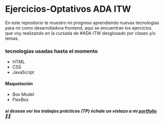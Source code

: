# Ejercicios-Optativos ADA ITW
En este repositorio te muestro mi progreso aprendiendo nuevas tecnologías para mi como desarrolladora frontend, aqui se encuentran los ejercicios que voy realizando en la cursada de #ADA ITW desglosado por clases y/o temas. 

### tecnologías usadas hasta el momento
- HTML
- CSS
- JavaScript

#### Maquetación
- Box Model
- FlexBox

##### si deseas ver los trabajos prácticos (TP) échale un vistazo a mi [portfolio](https://github.com/rosalybt/Portafolio)👩‍💻
